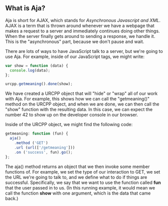 ## What is Aja?

Aja is short for AJAX, which stands for *Asynchronous Javascript and XML*. AJAX is a term that is thrown around whenever we have a webpage that makes a request to a server and immediately continues doing other things. When the server finally gets around to sending a response, we handle it. This is the "asynchronous" part, because we don't pause and wait.

There are lots of ways to have JavaScript talk to a server, but we're going to use Aja. For example, inside of our JavaScript tags, we might write:

```javascript
var show = function (data) {
  console.log(data);
};

urcpp.getmeaning().done(show);
```

We have created a URCPP object that will "hide" or "wrap" all of our work with Aja. For example, this shows how we can call the "getmeaning()" method on the URCPP object, and when we are done, we can then call the "show" function with the resulting data. In this case, we can expect the number 42 to show up on the developer console in our browser.

Inside of the URCPP object, we might find the following code:

```javascript
getmeaning: function (fun) {
  aja()
    .method ('GET')
    .url (url(['/getmeaning']))
    .on ('success', fun).go();
};
```
The aja() method returns an object that we then invoke some member functions of. For example, we set the type of our interaction to GET, we set the URL we're going to talk to, and we define what to do if things are successful. Specifically, we say that we want to use the function called **fun** that the user passed in to us. (In this running example, it would mean we call the function **show** with one argument, which is the data that came back.)
